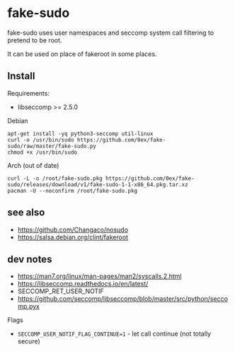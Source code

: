 # fake-sudo

fake-sudo uses user namespaces and seccomp system call filtering to pretend to be root.

It can be used on place of fakeroot in some places.

## Install

Requirements:
- libseccomp >= 2.5.0

Debian

    apt-get install -yq python3-seccomp util-linux
    curl -o /usr/bin/sudo https://github.com/0ex/fake-sudo/raw/master/fake-sudo.py
    chmod +x /usr/bin/sudo

Arch (out of date)

    curl -L -o /root/fake-sudo.pkg https://github.com/0ex/fake-sudo/releases/download/v1/fake-sudo-1-1-x86_64.pkg.tar.xz
    pacman -U --noconfirm /root/fake-sudo.pkg

## see also

- https://github.com/Changaco/nosudo
- https://salsa.debian.org/clint/fakeroot

## dev notes

- https://man7.org/linux/man-pages/man2/syscalls.2.html
- https://libseccomp.readthedocs.io/en/latest/
- SECCOMP_RET_USER_NOTIF
- https://github.com/seccomp/libseccomp/blob/master/src/python/seccomp.pyx

Flags

- `SECCOMP_USER_NOTIF_FLAG_CONTINUE=1` - let call continue (not totally secure)
